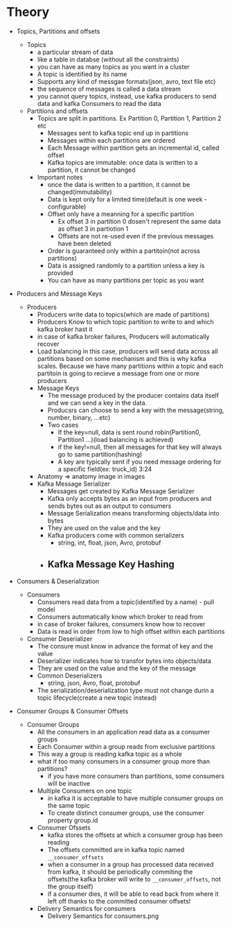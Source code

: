 # Theory
* Topics, Partitions and offsets
  * Topics
    - a particular stream of data
    - like a table in databse (without all the constraints)
    - you can have as many topics as you want in a cluster
    - A topic is identified by its name
    - Supports any kind of messgae formats(json, avro, text file etc)
    - the sequence of messages is called a data stream
    - you cannot query topics, instead, use kafka producers to send data and kafka Consumers to read the data
  * Partitions and offsets
    - Topics are split in partitions. Ex Partition 0, Partition 1, Partition 2 etc
      - Messages sent to kafka topic end up in partitions
      - Messages within each partitions are ordered
      - Each Message within partition gets an incremental id, called offset
      - Kafka topics are immutable: once data is written to a partition, it cannot be changed
    - Important notes
      - once the data is written to a partition, it cannot be changed(immutability)
      - Data is kept only for a limited time(default is one week - configurable)
      - Offset only have a meanning for a specific partition
        - Ex offset 3 in partition 0 dosen't represent the same data as offset 3 in partiotion 1
        - Offsets are not re-used even if the previous messages have been deleted
      - Order is guaranteed only within a partitoin(not across partitions)
      - Data is assigned randomly to a partition unless a key is provided
      - You can have as many partitions per topic as you want

* Producers and Message Keys
  * Producers
    - Producers write data to topics(which are made of partitions)
    - Producers Know to which topic partition to write to and which kafka broker hast it
    - in case of kafka broker failures, Producers will automatically recover
    - Load balancing in this case, producers will send data across all partitions based on some mechanism and this is why kafka scales. Because we have many partitions within a topic and each partitoin is going to recieve a message from one or more producers
    - Message Keys
      - The message produced by the producer contains data itself and we can send a key in the data.
      - Producsrs can choose to send a key with the message(string, number, binary, ...etc)
      - Two cases
        - If the key=null, data is sent round robin(Partition0, Partition1 ...)(load balancing is achieved)
        - if the key!=null, then all messages for that key will always go to same partition(hashing)
        - A key are typically sent if you need message ordering for a  specific field(ex: truck_id) 3:24
    - Anatomy => anatomy image in images
    - Kafka Message Serializer
      - Messages get created by Kafka Message Serializer
      - Kafka only accepts bytes as an input from producers and sends bytes out as an output to consumers
      - Message Serialization means transforming objects/data into bytes
      - They are used on the value and the key
      - Kafka producers come with common serializers
        - string, int, float, json, Avro, protobuf
      - Kafka Message Key Hashing
        -

* Consumers & Deserialization
  * Consumers
    - Consumers read data from a topic(identified by a name) - pull model
    - Consumers automatically know which broker to read from
    - in case of broker failures, consumers know how to recover
    - Data is read in order from low to high offset within each partitions
  * Consumer Deserializer
    - The consure must know in advance the format of key and the value
    - Deserializer indicates how to transfor bytes into objects/data
    - They are used on the value and the key of the message
    - Common Deserializers
      - string, json, Avro, float, protobuf
    - The serialization/deserialization type must not change durin a topic lifecycle(create a new topic instead)

* Consumer Groups & Consumer Offsets
  * Consumer Groups
    - All the consumers in an application read data as a consumer groups
    - Each Consumer within a group reads from exclusive partitions
    - This way a group is reading kafka topic as a whole
    - what if too many consumers in a consumer group more than partitions?
      - if you have more consumers than partitions, some consumers will be inactive
    - Multiple Consumers on one topic
      - in kafka it is acceptable to have multiple consumer groups on the same topic
      - To create distinct consumer groups, use the consumer property group.id
    - Consumer Ofssets
      - kafka stores the offsets at which a consumer group has been reading
      - The offsets committed are in kafka topic named `__consumer_offsets`
      - when a consumer in a group has processed data received from kafka, it should be periodically commiting the offsets(the kafka broker will write to `__consumer_offsets`, not the group itself)
      - if a consumer dies, it will be able to read back from where it left off thanks to the committed consumer offsets!
    - Delivery Semantics for consumers
      - Delivery Semantics for consumers.png
